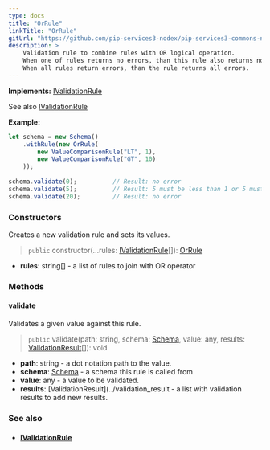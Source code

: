 ```yaml
---
type: docs
title: "OrRule"
linkTitle: "OrRule"
gitUrl: "https://github.com/pip-services3-nodex/pip-services3-commons-nodex"
description: >
    Validation rule to combine rules with OR logical operation.
    When one of rules returns no errors, than this rule also returns no errors.
    When all rules return errors, than the rule returns all errors.
---
```


**Implements:** [IValidationRule](../ivalidation_rule)

See also [IValidationRule](../ivalidation_rule)

**Example:**

```typescript
let schema = new Schema()
    .withRule(new OrRule(
        new ValueComparisonRule("LT", 1),
        new ValueComparisonRule("GT", 10)
    ));
    
schema.validate(0);          // Result: no error
schema.validate(5);          // Result: 5 must be less than 1 or 5 must be more than 10
schema.validate(20);         // Result: no error

```

### Constructors
Creates a new validation rule and sets its values.

> `public` constructor(...rules: [IValidationRule](../ivalidation_rule)[]): [OrRule]()

- **rules**: string[] - a list of rules to join with OR operator    

### Methods

#### validate
Validates a given value against this rule.

> `public` validate(path: string, schema: [Schema](../schema), value: any, results: [ValidationResult](../validation_result)[]): void

- **path**: string - a dot notation path to the value.
- **schema**: [Schema](../schema) - a schema this rule is called from
- **value**: any - a value to be validated.
- **results**: [ValidationResult](../validation_result - a list with validation results to add new results.


### See also
- #### [IValidationRule](../ivalidation_rule)